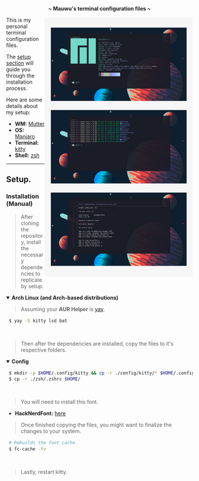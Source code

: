 <!-- HEADERS -->
<p align="center">
  <b> ~ Mauwu's terminal configuration files ~ </b>
</p>

<!-- INFORMATION -->


<img src="https://raw.githubusercontent.com/mauriciocruzp/terminal/main/Mauwu'sTerminal.png" alt="img" align="right" width="400px">

This is my personal terminal configuration files.


The [setup section](#setup) will guide you through the installation process.

Here are some details about my setup:

- **WM:** [Mutter](https://gitlab.gnome.org/GNOME/mutter)
- **OS:** [Manjaro](https://manjaro.org/)
- **Terminal:** [kitty](https://github.com/kovidgoyal/kitty)
- **Shell:** [zsh](https://wiki.archlinux.org/index.php/Zsh)

---

<!-- SETUP -->

## Setup.

### Installation (Manual)

> After cloning the repository, install the necessary dependencies to replicate by setup.

   <details open>
   <summary><strong>Arch Linux (and Arch-based distributions)</strong></summary>

> Assuming your **AUR Helper** is [yay](https://github.com/Jguer/yay).

```sh
 $ yay -S kitty lsd bat

```

   </details>

   <br>

> Then after the dependencies are installed, copy the files to it's respective folders.

   <details open>
   <summary><strong>Config</strong></summary>

```sh
 $ mkdir -p $HOME/.config/kitty && cp -r ./config/kitty/* $HOME/.config/kitty
 $ cp -r ./zsh/.zshrc $HOME/
```

   </details>

   <br>

> You will need to install this font.

- **HackNerdFont:** [here](https://github.com/ryanoasis/nerd-fonts/releases/download/v2.3.3/Hack.zip)
   <br>

> Once finished copying the files, you might want to finalize the changes to your system.

```sh
 # Rebuilds the font cache
 $ fc-cache -fv
```

   <br>

> Lastly, restart kitty.

   <br>
